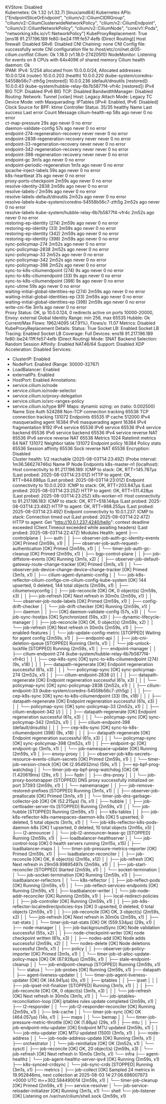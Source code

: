 KVStore:                Disabled   
Kubernetes:             Ok         1.32 (v1.32.7) [linux/amd64]
Kubernetes APIs:        ["EndpointSliceOrEndpoint", "cilium/v2::CiliumCIDRGroup", "cilium/v2::CiliumClusterwideNetworkPolicy", "cilium/v2::CiliumEndpoint", "cilium/v2::CiliumNetworkPolicy", "cilium/v2::CiliumNode", "core/v1::Pods", "networking.k8s.io/v1::NetworkPolicy"]
KubeProxyReplacement:   True   [ens18   91.217.196.189 fe80::be24:11ff:fe57:4efb (Direct Routing)]
Host firewall:          Disabled
SRv6:                   Disabled
CNI Chaining:           none
CNI Config file:        successfully wrote CNI configuration file to /host/etc/cni/net.d/05-cilium.conflist
Cilium:                 Ok   1.18.0 (v1.18.0-274205f0)
NodeMonitor:            Listening for events on 8 CPUs with 64x4096 of shared memory
Cilium health daemon:   Ok   
IPAM:                   IPv4: 5/254 allocated from 10.0.0.0/24, 
Allocated addresses:
  10.0.0.124 (router)
  10.0.0.203 (health)
  10.0.0.220 (kube-system/coredns-54558b56c7-zth5g [restored])
  10.0.0.236 (default/dnsutils [restored])
  10.0.0.43 (kube-system/hubble-relay-6b7b5877f4-vfr4c [restored])
IPv4 BIG TCP:           Disabled
IPv6 BIG TCP:           Disabled
BandwidthManager:       Disabled
Routing:                Network: Tunnel [vxlan]   Host: Legacy
Attach Mode:            Legacy TC
Device Mode:            veth
Masquerading:           IPTables [IPv4: Enabled, IPv6: Disabled]
Clock Source for BPF:   ktime
Controller Status:      35/35 healthy
  Name                                                       Last success   Last error   Count   Message
  cilium-health-ep                                           58s ago        never        0       no error   
  ct-map-pressure                                            29s ago        never        0       no error   
  daemon-validate-config                                     57s ago        never        0       no error   
  endpoint-274-regeneration-recovery                         never          never        0       no error   
  endpoint-2838-regeneration-recovery                        never          never        0       no error   
  endpoint-33-regeneration-recovery                          never          never        0       no error   
  endpoint-342-regeneration-recovery                         never          never        0       no error   
  endpoint-398-regeneration-recovery                         never          never        0       no error   
  endpoint-gc                                                3m1s ago       never        0       no error   
  endpoint-periodic-regeneration                             1m1s ago       never        0       no error   
  ipcache-inject-labels                                      59s ago        never        0       no error   
  k8s-heartbeat                                              31s ago        never        0       no error   
  proxy-ports-checkpoint                                     2m59s ago      never        0       no error   
  resolve-identity-2838                                      2m58s ago      never        0       no error   
  resolve-labels-/                                           2m59s ago      never        0       no error   
  resolve-labels-default/dnsutils                            2m52s ago      never        0       no error   
  resolve-labels-kube-system/coredns-54558b56c7-zth5g        2m52s ago      never        0       no error   
  resolve-labels-kube-system/hubble-relay-6b7b5877f4-vfr4c   2m52s ago      never        0       no error   
  restoring-ep-identity (274)                                2m59s ago      never        0       no error   
  restoring-ep-identity (33)                                 2m59s ago      never        0       no error   
  restoring-ep-identity (342)                                2m59s ago      never        0       no error   
  restoring-ep-identity (398)                                2m59s ago      never        0       no error   
  sync-policymap-274                                         2m52s ago      never        0       no error   
  sync-policymap-2838                                        2m52s ago      never        0       no error   
  sync-policymap-33                                          2m52s ago      never        0       no error   
  sync-policymap-342                                         2m52s ago      never        0       no error   
  sync-policymap-398                                         2m52s ago      never        0       no error   
  sync-to-k8s-ciliumendpoint (274)                           9s ago         never        0       no error   
  sync-to-k8s-ciliumendpoint (33)                            9s ago         never        0       no error   
  sync-to-k8s-ciliumendpoint (398)                           9s ago         never        0       no error   
  sync-utime                                                 59s ago        never        0       no error   
  waiting-initial-global-identities-ep (274)                 2m59s ago      never        0       no error   
  waiting-initial-global-identities-ep (33)                  2m59s ago      never        0       no error   
  waiting-initial-global-identities-ep (398)                 2m59s ago      never        0       no error   
  write-cni-file                                             3m1s ago       never        0       no error   
Proxy Status:            OK, ip 10.0.0.124, 0 redirects active on ports 10000-20000, Envoy: external
Global Identity Range:   min 256, max 65535
Hubble:                  Ok   Current/Max Flows: 1962/4095 (47.91%), Flows/s: 11.07   Metrics: Disabled
KubeProxyReplacement Details:
  Status:               True
  Socket LB:            Enabled
  Socket LB Tracing:    Enabled
  Socket LB Coverage:   Full
  Devices:              ens18   91.217.196.189 fe80::be24:11ff:fe57:4efb (Direct Routing)
  Mode:                 SNAT
  Backend Selection:    Random
  Session Affinity:     Enabled
  NAT46/64 Support:     Disabled
  XDP Acceleration:     Disabled
  Services:
  - ClusterIP:      Enabled
  - NodePort:       Enabled (Range: 30000-32767) 
  - LoadBalancer:   Enabled 
  - externalIPs:    Enabled 
  - HostPort:       Enabled
  Annotations:
  - service.cilium.io/node
  - service.cilium.io/node-selector
  - service.cilium.io/proxy-delegation
  - service.cilium.io/src-ranges-policy
  - service.cilium.io/type
BPF Maps:   dynamic sizing: on (ratio: 0.002500)
  Name                          Size
  Auth                          524288
  Non-TCP connection tracking   65536
  TCP connection tracking       131072
  Endpoints                     65535
  IP cache                      512000
  IPv4 masquerading agent       16384
  IPv6 masquerading agent       16384
  IPv4 fragmentation            8192
  IPv4 service                  65536
  IPv6 service                  65536
  IPv4 service backend          65536
  IPv6 service backend          65536
  IPv4 service reverse NAT      65536
  IPv6 service reverse NAT      65536
  Metrics                       1024
  Ratelimit metrics             64
  NAT                           131072
  Neighbor table                131072
  Endpoint policy               16384
  Policy stats                  65536
  Session affinity              65536
  Sock reverse NAT              65536
Encryption:       Disabled        
Cluster health:   1/2 reachable   (2025-08-03T14:23:49Z)   (Probe interval: 1m36.566274746s)
Name              IP              Node                     Endpoints
  k8s-master-n1 (localhost):
    Host connectivity to 91.217.196.189:
      ICMP to stack:   OK, RTT=145.787µs   (Last probed: 2025-08-03T14:23:01Z)
      HTTP to agent:   OK, RTT=844.698µs   (Last probed: 2025-08-03T14:23:01Z)
    Endpoint connectivity to 10.0.0.203:
      ICMP to stack:   OK, RTT=203.847µs   (Last probed: 2025-08-03T14:23:25Z)
      HTTP to agent:   OK, RTT=511.428µs   (Last probed: 2025-08-03T14:23:25Z)
  k8s-worker-n1:
    Host connectivity to 91.217.196.183:
      ICMP to stack:   OK, RTT=518.144µs   (Last probed: 2025-08-03T14:23:49Z)
      HTTP to agent:   OK, RTT=988.255µs   (Last probed: 2025-08-03T14:23:49Z)
    Endpoint connectivity to 10.0.1.237:
      ICMP to stack:   Connection timed out                                                                                             (Last probed: 2025-08-03T14:22:47Z)
      HTTP to agent:   Get "http://10.0.1.237:4240/hello": context deadline exceeded (Client.Timeout exceeded while awaiting headers)   (Last probed: 2025-08-03T14:22:47Z)
Modules Health:                                                                                                                         agent
                                                                                                                                        ├── controlplane
                                                                                                                                        │   ├── auth
                                                                                                                                        │   │   ├── observer-job-auth-gc-identity-events            [OK] Primed (2m59s, x1)
                                                                                                                                        │   │   ├── observer-job-auth-request-authentication        [OK] Primed (2m59s, x1)
                                                                                                                                        │   │   └── timer-job-auth-gc-cleanup                       [OK] Primed (2m59s, x1)
                                                                                                                                        │   ├── bgp-control-plane
                                                                                                                                        │   │   ├── job-diffstore-events                            [OK] Running (3m1s, x2)
                                                                                                                                        │   │   ├── observer-job-default-gateway-route-change-tracker    [OK] Primed (3m1s, x1)
                                                                                                                                        │   │   └── observer-job-device-change-device-change-tracker    [OK] Primed (3m1s, x1)
                                                                                                                                        │   ├── cilium-agent-dynamic-config
                                                                                                                                        │   │   └── job-k8s-reflector-cilium-configs-cm-cilium-config-kube-system    [OK] 144 upserted, 0 deleted, 144 total objects (2m59s, x1)
                                                                                                                                        │   ├── ciliumenvoyconfig
                                                                                                                                        │   │   ├── job-reconcile                                   [OK] OK, 0 object(s) (2m59s, x3)
                                                                                                                                        │   │   ├── job-refresh                                     [OK] Next refresh in 30m0s (2m59s, x1)
                                                                                                                                        │   │   └── observer-job-node-labels                        [OK] Primed (2m59s, x1)
                                                                                                                                        │   ├── config-drift-checker
                                                                                                                                        │   │   └── job-drift-checker                               [OK] Running (2m59s, x1)
                                                                                                                                        │   ├── daemon
                                                                                                                                        │   │   ├──                                                 [OK] daemon-validate-config (57s, x3)
                                                                                                                                        │   │   └── job-sync-hostips                                [OK] Synchronized (59s, x3)
                                                                                                                                        │   ├── dynamic-lifecycle-manager
                                                                                                                                        │   │   ├── job-reconcile                                   [OK] OK, 0 object(s) (2m59s, x2)
                                                                                                                                        │   │   └── job-refresh                                     [OK] Next refresh in 30m0s (2m59s, x1)
                                                                                                                                        │   ├── enabled-features
                                                                                                                                        │   │   └── job-update-config-metric                        [STOPPED] Waiting for agent config (2m59s, x1)
                                                                                                                                        │   ├── endpoint-api
                                                                                                                                        │   │   ├── job-cni-deletion-queue                          [STOPPED] Running (3m1s, x1)
                                                                                                                                        │   │   └── job-unlock-lockfile                             [STOPPED] Running (2m59s, x1)
                                                                                                                                        │   ├── endpoint-manager
                                                                                                                                        │   │   ├── cilium-endpoint-274 (kube-system/hubble-relay-6b7b5877f4-vfr4c)
                                                                                                                                        │   │   │   ├── cep-k8s-sync                                [OK] sync-to-k8s-ciliumendpoint (274) (9s, x18)
                                                                                                                                        │   │   │   ├── datapath-regenerate                         [OK] Endpoint regeneration successful (61s, x3)
                                                                                                                                        │   │   │   └── policymap-sync                              [OK] sync-policymap-274 (2m52s, x1)
                                                                                                                                        │   │   ├── cilium-endpoint-2838 (/)
                                                                                                                                        │   │   │   ├── datapath-regenerate                         [OK] Endpoint regeneration successful (61s, x3)
                                                                                                                                        │   │   │   └── policymap-sync                              [OK] sync-policymap-2838 (2m52s, x1)
                                                                                                                                        │   │   ├── cilium-endpoint-33 (kube-system/coredns-54558b56c7-zth5g)
                                                                                                                                        │   │   │   ├── cep-k8s-sync                                [OK] sync-to-k8s-ciliumendpoint (33) (9s, x18)
                                                                                                                                        │   │   │   ├── datapath-regenerate                         [OK] Endpoint regeneration successful (61s, x3)
                                                                                                                                        │   │   │   └── policymap-sync                              [OK] sync-policymap-33 (2m52s, x1)
                                                                                                                                        │   │   ├── cilium-endpoint-342 (/)
                                                                                                                                        │   │   │   ├── datapath-regenerate                         [OK] Endpoint regeneration successful (61s, x3)
                                                                                                                                        │   │   │   └── policymap-sync                              [OK] sync-policymap-342 (2m52s, x1)
                                                                                                                                        │   │   ├── cilium-endpoint-398 (default/dnsutils)
                                                                                                                                        │   │   │   ├── cep-k8s-sync                                [OK] sync-to-k8s-ciliumendpoint (398) (9s, x18)
                                                                                                                                        │   │   │   ├── datapath-regenerate                         [OK] Endpoint regeneration successful (61s, x3)
                                                                                                                                        │   │   │   └── policymap-sync                              [OK] sync-policymap-398 (2m52s, x1)
                                                                                                                                        │   │   ├── endpoint-gc                                     [OK] endpoint-gc (3m1s, x1)
                                                                                                                                        │   │   └── job-namespace-updater                           [OK] Running (2m59s, x1)
                                                                                                                                        │   ├── envoy-proxy
                                                                                                                                        │   │   ├── observer-job-k8s-secrets-resource-events-cilium-secrets    [OK] Primed (2m59s, x1)
                                                                                                                                        │   │   └── timer-job-version-check                         [OK] OK (2.954932ms) (59s, x1)
                                                                                                                                        │   ├── ep-bpf-prog-watchdog
                                                                                                                                        │   │   └── timer-job-ep-bpf-prog-watchdog                  [OK] OK (1.420619ms) (29s, x1)
                                                                                                                                        │   ├── fqdn
                                                                                                                                        │   │   ├── dns-proxy
                                                                                                                                        │   │   │   └── job-proxy-bootstrapper                      [STOPPED] DNS proxy successfully initialized on port 37393 (2m59s, x1)
                                                                                                                                        │   │   └── namemanager
                                                                                                                                        │   │       ├── job-remove-restored-prefixes                [STOPPED] Running (3m1s, x1)
                                                                                                                                        │   │       ├── observer-job-preallocate                    [OK] Primed (3m1s, x1)
                                                                                                                                        │   │       └── timer-job-dns-garbage-collector-job         [OK] OK (52.215µs) (1s, x1)
                                                                                                                                        │   ├── hubble
                                                                                                                                        │   │   ├── job-certloader-server-tls                       [STOPPED] Running (2m59s, x1)
                                                                                                                                        │   │   └── job-hubble                                      [STOPPED] Running (2m59s, x1)
                                                                                                                                        │   ├── k8s-tables
                                                                                                                                        │   │   ├── job-k8s-reflector-k8s-namespaces-daemon-k8s     [OK] 5 upserted, 0 deleted, 5 total objects (3m1s, x1)
                                                                                                                                        │   │   └── job-k8s-reflector-k8s-pods-daemon-k8s           [OK] 1 upserted, 0 deleted, 10 total objects (2m16s, x5)
                                                                                                                                        │   ├── l2-announcer
                                                                                                                                        │   │   └── job-l2-announcer-lease-gc                       [STOPPED] Running (2m59s, x1)
                                                                                                                                        │   ├── loadbalancer-healthserver
                                                                                                                                        │   │   └── job-control-loop                                [OK] 0 health servers running (2m15s, x15)
                                                                                                                                        │   ├── loadbalancer-maps
                                                                                                                                        │   │   └── timer-job-pressure-metrics-reporter             [OK] Primed (2m59s, x1)
                                                                                                                                        │   ├── loadbalancer-reconciler
                                                                                                                                        │   │   ├── job-reconcile                                   [OK] OK, 8 object(s) (2m16s, x12)
                                                                                                                                        │   │   ├── job-refresh                                     [OK] Next refresh in 29m59.99895497s (2m59s, x1)
                                                                                                                                        │   │   ├── job-start-reconciler                            [STOPPED] Started (2m59s, x1)
                                                                                                                                        │   │   └── socket-termination
                                                                                                                                        │   │       └── job-socket-termination                      [OK] Running (2m59s, x1)
                                                                                                                                        │   ├── loadbalancer-reflectors
                                                                                                                                        │   │   └── k8s-reflector
                                                                                                                                        │   │       ├── job-reflect-pods                            [OK] Running (2m59s, x1)
                                                                                                                                        │   │       └── job-reflect-services-endpoints              [OK] Running (2m59s, x1)
                                                                                                                                        │   ├── loadbalancer-writer
                                                                                                                                        │   │   └── job-node-addr-reconciler                        [OK] Running (2m59s, x1)
                                                                                                                                        │   ├── local-redirect-policies
                                                                                                                                        │   │   ├── job-controller                                  [OK] Running (2m59s, x1)
                                                                                                                                        │   │   ├── job-k8s-reflector-localredirectpolicies-lrps    [OK] 0 upserted, 0 deleted, 0 total objects (2m59s, x1)
                                                                                                                                        │   │   ├── job-reconcile                                   [OK] OK, 3 object(s) (2m59s, x2)
                                                                                                                                        │   │   └── job-refresh                                     [OK] Next refresh in 30m0s (2m59s, x1)
                                                                                                                                        │   ├── nat-stats
                                                                                                                                        │   │   └── timer-job-nat-stats                             [OK] OK (559.534µs) (29s, x1)
                                                                                                                                        │   ├── node-manager
                                                                                                                                        │   │   ├── job-backgroundSync                              [OK] Node validation successful (55s, x2)
                                                                                                                                        │   │   ├── node-checkpoint-writer                          [OK] node checkpoint written (61s, x3)
                                                                                                                                        │   │   ├── nodes-add                                       [OK] Node adds successful (2m59s, x2)
                                                                                                                                        │   │   └── nodes-delete                                    [OK] Node deletions successful (3m1s, x1)
                                                                                                                                        │   ├── policy
                                                                                                                                        │   │   ├── observer-job-policy-importer                    [OK] Primed (3m1s, x1)
                                                                                                                                        │   │   └── timer-job-id-alloc-update-policy-maps           [OK] OK (87.928µs) (2m59s, x1)
                                                                                                                                        │   ├── stale-endpoint-cleanup
                                                                                                                                        │   │   └── job-endpoint-cleanup                            [STOPPED] Running (2m59s, x1)
                                                                                                                                        │   └── status
                                                                                                                                        │       └── job-probes                                      [OK] Running (2m59s, x1)
                                                                                                                                        ├── datapath
                                                                                                                                        │   ├── agent-liveness-updater
                                                                                                                                        │   │   └── timer-job-agent-liveness-updater                [OK] OK (44.941µs) (0s, x1)
                                                                                                                                        │   ├── iptables
                                                                                                                                        │   │   ├── ipset
                                                                                                                                        │   │   │   ├── job-ipset-init-finalizer                    [STOPPED] Running (3m1s, x1)
                                                                                                                                        │   │   │   ├── job-reconcile                               [OK] OK, 0 object(s) (3m1s, x3)
                                                                                                                                        │   │   │   └── job-refresh                                 [OK] Next refresh in 30m0s (3m1s, x1)
                                                                                                                                        │   │   └── job-iptables-reconciliation-loop                [OK] iptables rules update completed (2m59s, x1)
                                                                                                                                        │   ├── l2-responder
                                                                                                                                        │   │   └── job-l2-responder-reconciler                     [OK] Running (2m59s, x1)
                                                                                                                                        │   ├── link-cache
                                                                                                                                        │   │   └── timer-job-sync                                  [OK] OK (464.057µs) (14s, x1)
                                                                                                                                        │   ├── maps
                                                                                                                                        │   │   └── bwmap
                                                                                                                                        │   │       └── timer-job-pressure-metric-throttle          [OK] OK (1.86µs) (29s, x1)
                                                                                                                                        │   ├── mtu
                                                                                                                                        │   │   ├── job-endpoint-mtu-updater                        [OK] Endpoint MTU updated (2m59s, x1)
                                                                                                                                        │   │   └── job-mtu-updater                                 [OK] MTU updated (1500) (3m1s, x1)
                                                                                                                                        │   ├── node-address
                                                                                                                                        │   │   └── job-node-address-update                         [OK] Running (3m1s, x1)
                                                                                                                                        │   ├── orchestrator
                                                                                                                                        │   │   └── job-reinitialize                                [OK] OK (2m52s, x1)
                                                                                                                                        │   └── sysctl
                                                                                                                                        │       ├── job-reconcile                                   [OK] OK, 20 object(s) (2m59s, x3)
                                                                                                                                        │       └── job-refresh                                     [OK] Next refresh in 10m0s (3m1s, x1)
                                                                                                                                        └── infra
                                                                                                                                            ├── agent-healthz
                                                                                                                                            │   └── job-agent-healthz-server-ipv4                   [OK] Running (2m59s, x1)
                                                                                                                                            ├── k8s-synced-crdsync
                                                                                                                                            │   └── job-sync-crds                                   [STOPPED] Running (3m1s, x1)
                                                                                                                                            ├── metrics
                                                                                                                                            │   ├── job-collect                                     [OK] Sampled 24 metrics in 19.952846ms, next collection at 2025-08-03 14:27:06.698007973 +0000 UTC m=+302.584490014 (2m59s, x1)
                                                                                                                                            │   └── timer-job-cleanup                               [OK] Primed (2m59s, x1)
                                                                                                                                            ├── service-resolver
                                                                                                                                            │   └── job-service-reloader-initializer                [OK] Running (3m1s, x1)
                                                                                                                                            └── shell
                                                                                                                                                └── job-listener                                    [OK] Listening on /var/run/cilium/shell.sock (2m59s, x1)
                                                                                                                                        

